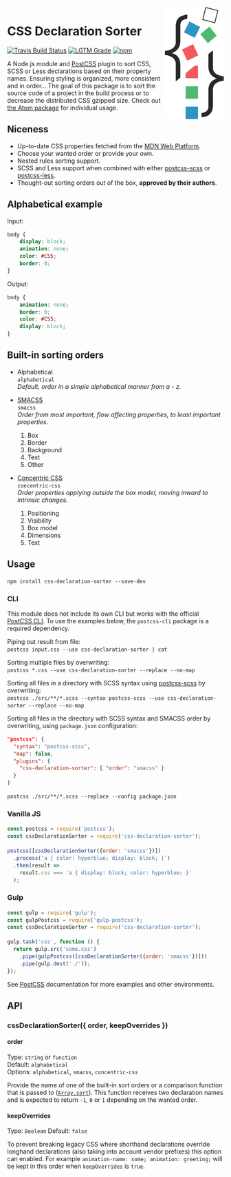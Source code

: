 <img alt='CSS declaration sorter logo' src='https://raw.githubusercontent.com/Siilwyn/css-declaration-sorter/master/logo.svg?sanitize=true' height='260' align='right'>

# CSS Declaration Sorter
[![Travis Build Status][travis-icon]][travis]
[![LGTM Grade][lgtm-icon]][lgtm]
[![npm][npm-icon]][npm]


A Node.js module and [PostCSS] plugin to sort CSS, SCSS or Less declarations based on their property names. Ensuring styling is organized, more consistent and in order... The goal of this package is to sort the source code of a project in the build process or to decrease the distributed CSS gzipped size. Check out [the Atom package](https://github.com/Siilwyn/css-declaration-sorter-atom) for individual usage.

## Niceness
- Up-to-date CSS properties fetched from the [MDN Web Platform](https://developer.mozilla.org/).
- Choose your wanted order or provide your own.
- Nested rules sorting support.
- SCSS and Less support when combined with either [postcss-scss](https://github.com/postcss/postcss-scss) or [postcss-less](https://github.com/webschik/postcss-less).
- Thought-out sorting orders out of the box, **approved by their authors**.

## Alphabetical example
Input:
```css
body {
    display: block;
    animation: none;
    color: #C55;
    border: 0;
}
```

Output:
```css
body {
    animation: none;
    border: 0;
    color: #C55;
    display: block;
}
```

## Built-in sorting orders
- Alphabetical  
`alphabetical`  
*Default, order in a simple alphabetical manner from a - z.*

- [SMACSS](https://smacss.com/book/formatting#grouping)  
`smacss`  
*Order from most important, flow affecting properties, to least important properties.*
  1. Box
  2. Border
  3. Background
  4. Text
  5. Other

- [Concentric CSS](https://github.com/brandon-rhodes/Concentric-CSS)  
`concentric-css`  
*Order properties applying outside the box model, moving inward to intrinsic changes.*
  1. Positioning
  2. Visibility
  3. Box model
  4. Dimensions
  5. Text

## Usage
`npm install css-declaration-sorter --save-dev`

### CLI
This module does not include its own CLI but works with the official [PostCSS CLI](https://github.com/postcss/postcss-cli). To use the examples below, the `postcss-cli` package is a required dependency.

Piping out result from file:  
`postcss input.css --use css-declaration-sorter | cat`

Sorting multiple files by overwriting:  
`postcss *.css --use css-declaration-sorter --replace --no-map`

Sorting all files in a directory with SCSS syntax using [postcss-scss](https://github.com/postcss/postcss-scss) by overwriting:  
`postcss ./src/**/*.scss --syntax postcss-scss --use css-declaration-sorter --replace --no-map`

Sorting all files in the directory with SCSS syntax and SMACSS order by overwriting, using `package.json` configuration:  
```json
"postcss": {
  "syntax": "postcss-scss",
  "map": false,
  "plugins": {
    "css-declaration-sorter": { "order": "smacss" }
  }
}
```

`postcss ./src/**/*.scss --replace --config package.json`

### Vanilla JS
```js
const postcss = require('postcss');
const cssDeclarationSorter = require('css-declaration-sorter');

postcss([cssDeclarationSorter({order: 'smacss'})])
  .process('a { color: hyperblue; display: block; }')
  .then(result =>
    result.css === 'a { display: block; color: hyperblue; }'
  );
```

### Gulp
```js
const gulp = require('gulp');
const gulpPostcss = require('gulp-postcss');
const cssDeclarationSorter = require('css-declaration-sorter');

gulp.task('css', function () {
  return gulp.src('some.css')
    .pipe(gulpPostcss([cssDeclarationSorter({order: 'smacss'})]))
    .pipe(gulp.dest('./'));
});
```
See [PostCSS] documentation for more examples and other environments.

## API
### cssDeclarationSorter({ order, keepOverrides })

#### order
Type: `string` or `function`  
Default: `alphabetical`  
Options: `alphabetical`, `smacss`, `concentric-css`

Provide the name of one of the built-in sort orders or a comparison function that is passed to ([`Array.sort`](https://developer.mozilla.org/en-US/docs/Web/JavaScript/Reference/Global_Objects/Array/sort)). This function receives two declaration names and is expected to return `-1`, `0` or `1` depending on the wanted order.

#### keepOverrides
Type: `Boolean`
Default: `false`  

To prevent breaking legacy CSS where shorthand declarations override longhand declarations (also taking into account vendor prefixes) this option can enabled. For example `animation-name: some; animation: greeting;` will be kept in this order when `keepOverrides` is `true`.

[PostCSS]: https://github.com/postcss/postcss

[travis]: https://travis-ci.org/Siilwyn/css-declaration-sorter
[travis-icon]: https://img.shields.io/travis/Siilwyn/css-declaration-sorter/master.svg?style=flat-square
[lgtm]: https://lgtm.com/projects/g/Siilwyn/css-declaration-sorter/
[lgtm-icon]: https://img.shields.io/lgtm/grade/javascript/g/Siilwyn/css-declaration-sorter.svg?style=flat-square
[npm]: https://www.npmjs.com/package/css-declaration-sorter
[npm-icon]: https://img.shields.io/npm/v/css-declaration-sorter.svg?style=flat-square
